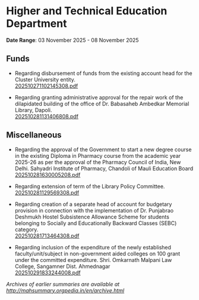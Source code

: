 # Higher and Technical Education Department

**Date Range**: 03 November 2025 - 08 November 2025


## Funds
- Regarding disbursement of funds from the existing account head for the Cluster University entity.\
  [202510271102145308.pdf](https://gr.maharashtra.gov.in/Site/Upload/Government%20Resolutions/English/202510271102145308....pdf)

- Regarding granting administrative approval for the repair work of the dilapidated building of the office of Dr. Babasaheb Ambedkar Memorial Library, Dapoli.\
  [202510281131406808.pdf](https://gr.maharashtra.gov.in/Site/Upload/Government%20Resolutions/English/202510281131406808.pdf)

## Miscellaneous
- Regarding the approval of the Government to start a new degree course in the existing Diploma in Pharmacy course from the academic year 2025-26 as per the approval of the Pharmacy Council of India, New Delhi. Sahyadri Institute of Pharmacy, Chandoli of Mauli Education Board\
  [202510281630005208.pdf](https://gr.maharashtra.gov.in/Site/Upload/Government%20Resolutions/English/202510281630005208.pdf)

- Regarding extension of term of the Library Policy Committee.\
  [202510281129569308.pdf](https://gr.maharashtra.gov.in/Site/Upload/Government%20Resolutions/English/202510281129569308.pdf)

- Regarding creation of a separate head of account for budgetary provision in connection with the implementation of Dr. Punjabrao Deshmukh Hostel Subsistence Allowance Scheme for students belonging to Socially and Educationally Backward Classes (SEBC) category.\
  [202510281713464308.pdf](https://gr.maharashtra.gov.in/Site/Upload/Government%20Resolutions/English/202510281713464308.pdf)

- Regarding inclusion of the expenditure of the newly established faculty/unit/subject in non-government aided colleges on 100 grant under the committed expenditure. Shri. Omkarnath Malpani Law College, Sangamner Dist. Ahmednagar\
  [202510291833244008.pdf](https://gr.maharashtra.gov.in/Site/Upload/Government%20Resolutions/English/202510291833244008.pdf)


*Archives of earlier summaries are available at http://mahsummary.orgpedia.in/en/archive.html*